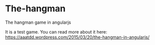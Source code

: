 # The-hangman
The hangman game in angularjs

It is a test game. You can read more about it here: https://aaatdd.wordpress.com/2015/03/20/the-hangman-in-angularjs/
